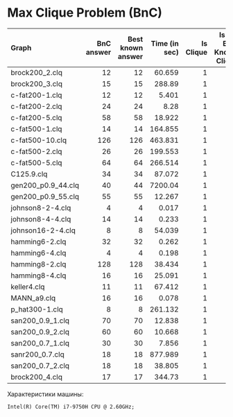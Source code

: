 # Max Clique Problem (BnC)

| Graph              |   BnC answer |   Best known answer |   Time (in sec) |   Is Clique |   Is the Best Known Clique |   Heuristic Max Clique |   Min Independent Set Size |   Was TL |   TL (sec) |   Time (in millisec) |   Time (in min) |
|:-------------------|-------------:|--------------------:|----------------:|------------:|---------------------------:|-----------------------:|---------------------------:|---------:|-----------:|---------------------:|----------------:|
| brock200_2.clq     |           12 |                  12 |          60.659 |           1 |                          1 |                     12 |                          7 |        0 |       7200 |      60659           |     1.01098     |
| brock200_3.clq     |           15 |                  15 |         288.89  |           1 |                          1 |                     15 |                          5 |        0 |       7200 |     288890           |     4.81483     |
| c-fat200-1.clq     |           12 |                  12 |           5.401 |           1 |                          1 |                     12 |                          9 |        0 |       7200 |       5401           |     0.0900167   |
| c-fat200-2.clq     |           24 |                  24 |           8.28  |           1 |                          1 |                     24 |                          7 |        0 |       7200 |       8280           |     0.138       |
| c-fat200-5.clq     |           58 |                  58 |          18.922 |           1 |                          1 |                     58 |                          3 |        0 |       7200 |      18922           |     0.315367    |
| c-fat500-1.clq     |           14 |                  14 |         164.855 |           1 |                          1 |                     14 |                          9 |        0 |       7200 |     164855           |     2.74758     |
| c-fat500-10.clq    |          126 |                 126 |         463.831 |           1 |                          1 |                    126 |                          3 |        0 |       7200 |     463831           |     7.73052     |
| c-fat500-2.clq     |           26 |                  26 |         199.553 |           1 |                          1 |                     26 |                          9 |        0 |       7200 |     199553           |     3.32588     |
| c-fat500-5.clq     |           64 |                  64 |         266.514 |           1 |                          1 |                     64 |                          7 |        0 |       7200 |     266514           |     4.4419      |
| C125.9.clq         |           34 |                  34 |          87.072 |           1 |                          1 |                     34 |                          3 |        0 |       7200 |      87072           |     1.4512      |
| gen200_p0.9_44.clq |           40 |                  44 |        7200.04  |           1 |                          0 |                     38 |                          3 |        1 |       7200 |          7.20004e+06 |   120.001       |
| gen200_p0.9_55.clq |           55 |                  55 |          12.267 |           1 |                          1 |                     55 |                          3 |        0 |       7200 |      12267           |     0.20445     |
| johnson8-2-4.clq   |            4 |                   4 |           0.017 |           1 |                          1 |                      4 |                          7 |        0 |       7200 |         17           |     0.000283333 |
| johnson8-4-4.clq   |           14 |                  14 |           0.233 |           1 |                          1 |                     14 |                          5 |        0 |       7200 |        233           |     0.00388333  |
| johnson16-2-4.clq  |            8 |                   8 |          54.039 |           1 |                          1 |                      8 |                          9 |        0 |       7200 |      54039           |     0.90065     |
| hamming6-2.clq     |           32 |                  32 |           0.262 |           1 |                          1 |                     32 |                          3 |        0 |       7200 |        262           |     0.00436667  |
| hamming6-4.clq     |            4 |                   4 |           0.198 |           1 |                          1 |                      4 |                          9 |        0 |       7200 |        198           |     0.0033      |
| hamming8-2.clq     |          128 |                 128 |          38.434 |           1 |                          1 |                    128 |                          3 |        0 |       7200 |      38434           |     0.640567    |
| hamming8-4.clq     |           16 |                  16 |          25.091 |           1 |                          1 |                     16 |                          9 |        0 |       7200 |      25091           |     0.418183    |
| keller4.clq        |           11 |                  11 |          67.412 |           1 |                          1 |                     11 |                          9 |        0 |       7200 |      67412           |     1.12353     |
| MANN_a9.clq        |           16 |                  16 |           0.078 |           1 |                          1 |                     16 |                          3 |        0 |       7200 |         78           |     0.0013      |
| p_hat300-1.clq     |            8 |                   8 |         261.132 |           1 |                          1 |                      8 |                          9 |        0 |       7200 |     261132           |     4.3522      |
| san200_0.9_1.clq   |           70 |                  70 |          12.838 |           1 |                          1 |                     70 |                          3 |        0 |       7200 |      12838           |     0.213967    |
| san200_0.9_2.clq   |           60 |                  60 |          10.668 |           1 |                          1 |                     58 |                          3 |        0 |       7200 |      10668           |     0.1778      |
| san200_0.7_1.clq   |           30 |                  30 |           7.856 |           1 |                          1 |                     30 |                          5 |        0 |       7200 |       7856           |     0.130933    |
| sanr200_0.7.clq    |           18 |                  18 |         877.989 |           1 |                          1 |                     17 |                          5 |        0 |       7200 |     877989           |    14.6332      |
| san200_0.7_2.clq   |           18 |                  18 |          38.805 |           1 |                          1 |                     18 |                          7 |        0 |       7200 |      38805           |     0.64675     |
| brock200_4.clq     |           17 |                  17 |         344.73  |           1 |                          1 |                     17 |                          5 |        0 |       7200 |     344730           |     5.7455      |



Характеристики машины:
```
Intel(R) Core(TM) i7-9750H CPU @ 2.60GHz;
```
